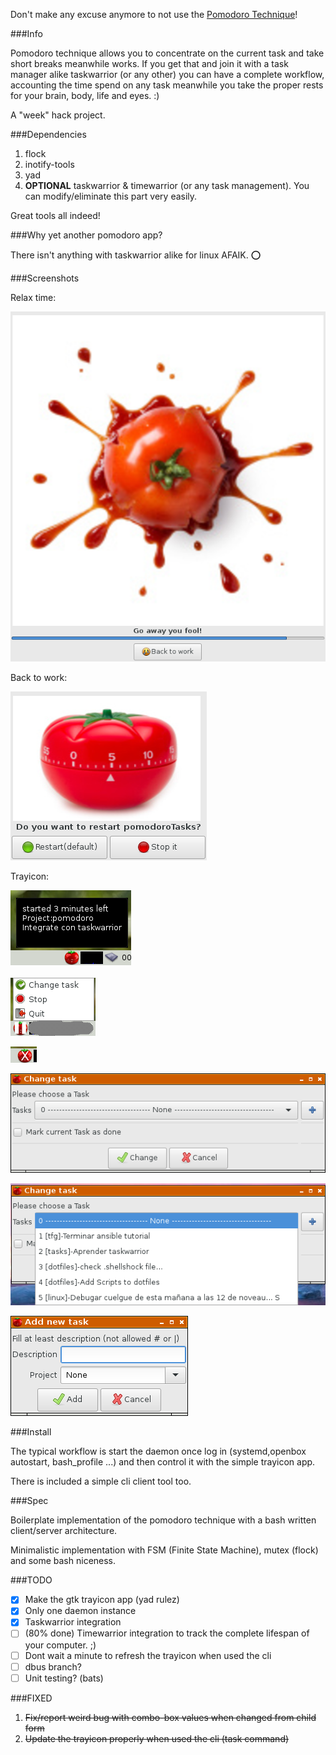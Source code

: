 
Don't make any excuse anymore to not use the [Pomodoro Technique](https://en.wikipedia.org/wiki/Pomodoro_Technique)!


###Info

Pomodoro technique allows you to concentrate on the current task and take short breaks meanwhile works.
If you get that and join it with a task manager alike taskwarrior (or any other) you can have a complete workflow, accounting the time spend on any task meanwhile you take the proper rests for your brain, body, life and eyes. :)

A "week" hack project.


###Dependencies

1. flock
2. inotify-tools 
3. yad 
4. **OPTIONAL** taskwarrior & timewarrior (or any task management). You can modify/eliminate this part very easily. 

Great tools all indeed!

###Why yet another pomodoro app?

There isn't anything with taskwarrior alike for linux AFAIK.  :o:

###Screenshots

Relax time:

![25 minutes passed](images/screenshots/timer1.png "25 minutes passed")

Back to work:

![Back to work?](images/screenshots/timer2.png "Back to work?")

Trayicon:


![Started with tooltip](images/screenshots/started.png "Started with tooltip")

![Paused with menu](images/screenshots/paused.png "Paused with menu")

![Stopped](images/screenshots/stopped.png "Stopped")


![Change Task](images/screenshots/changeTask.png "Change task")

![Change Task 2](images/screenshots/changeTask2.png "Change task 2")

![Add new Task](images/screenshots/addTask.png "Add new Task")


###Install 

The typical workflow is start the daemon once log in (systemd,openbox autostart, bash_profile ...) and 
then control it with the simple trayicon app.

There is included a simple cli client tool too.

###Spec

Boilerplate implementation of the pomodoro technique with a bash written client/server architecture.

Minimalistic implementation with FSM (Finite State Machine), mutex (flock) and some bash niceness.


###TODO

- [x] Make the gtk trayicon app (yad rulez)
- [x] Only one daemon instance
- [x] Taskwarrior integration 
- [ ] (80% done) Timewarrior integration to track the complete lifespan of your computer. ;)
- [ ] Dont wait a minute to refresh the trayicon when used the cli
- [ ] dbus branch?
- [ ] Unit testing? (bats)

###FIXED

1. ~~Fix/report weird bug with combo-box values when changed from child form~~
2. ~~Update the trayicon properly when used the cli (task command)~~

